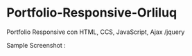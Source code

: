 # Portfolio-Responsive-Orliluq

Portfolio Responsive con HTML, CCS, JavaScript, Ajax /jquery

Sample Screenshot :
